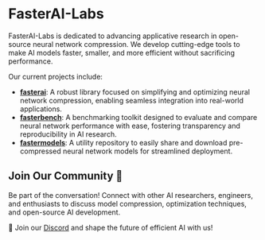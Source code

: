 # FasterAI-Labs

FasterAI-Labs is dedicated to advancing applicative research in open-source neural network compression. We develop cutting-edge tools to make AI models faster, smaller, and more efficient without sacrificing performance.

Our current projects include:
- **[fasterai](https://github.com/FasterAI-Labs/fasterai)**: A robust library focused on simplifying and optimizing neural network compression, enabling seamless integration into real-world applications.
- **[fasterbench](https://github.com/FasterAI-Labs/fasterbench)**: A benchmarking toolkit designed to evaluate and compare neural network performance with ease, fostering transparency and reproducibility in AI research.
- **[fastermodels](https://github.com/FasterAI-Labs/fastermodels)**: A utility repository to easily share and download pre-compressed neural network models for streamlined deployment.


## Join Our Community 💬

Be part of the conversation! Connect with other AI researchers, engineers, and enthusiasts to discuss model compression, optimization techniques, and open-source AI development.

🚀 Join our [Discord]([url](https://discord.gg/bEnEs6am)) and shape the future of efficient AI with us!


